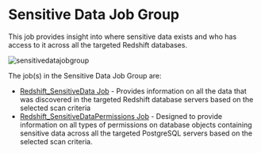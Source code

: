 # Sensitive Data Job Group

This job provides insight into where sensitive data exists and who has access to it across all the
targeted Redshift databases.

![sensitivedatajobgroup](/img/product_docs/accessanalyzer/11.6/solutions/databases/redshift/sensitive_data/sensitivedatajobgroup.webp)

The job(s) in the Sensitive Data Job Group are:

- [Redshift_SensitiveData Job](/docs/accessanalyzer/11.6/solutions/databases/redshift/sensitive_data/redshift_sensitivedata.md) -
  Provides information on all the data that was discovered in the targeted Redshift database servers
  based on the selected scan criteria
- [Redshift_SensitiveDataPermissions Job](/docs/accessanalyzer/11.6/solutions/databases/redshift/sensitive_data/redshift_sensitivedatapermissions.md) -
  Designed to provide information on all types of permissions on database objects containing
  sensitive data across all the targeted PostgreSQL servers based on the selected scan criteria.
